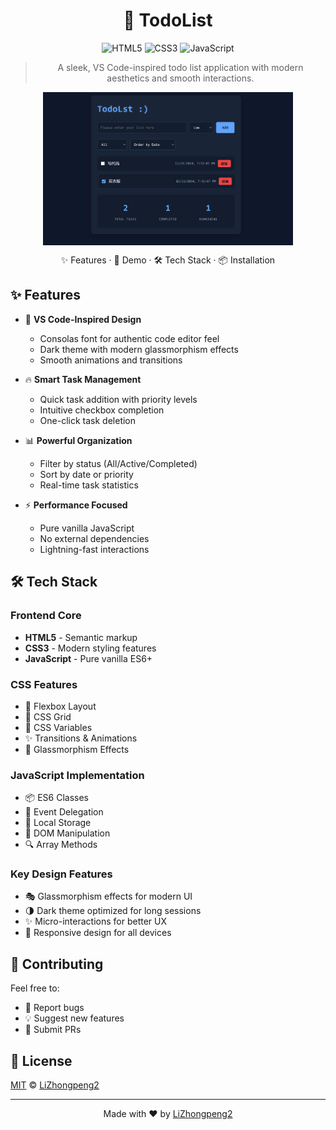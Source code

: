 <div align="center">

# 🚀 TodoList

<p align="center">
  <img src="https://img.shields.io/badge/HTML5-E34F26?style=for-the-badge&logo=html5&logoColor=white" alt="HTML5"/>
  <img src="https://img.shields.io/badge/CSS3-1572B6?style=for-the-badge&logo=css3&logoColor=white" alt="CSS3"/>
  <img src="https://img.shields.io/badge/JavaScript-F7DF1E?style=for-the-badge&logo=javascript&logoColor=black" alt="JavaScript"/>
</p>

> A sleek, VS Code-inspired todo list application with modern aesthetics and smooth interactions.

<div style="display: flex; justify-content: center; gap: 10px;">
  <img src="https://raw.githubusercontent.com/LiZhongpeng2/todoList/main/demo01.png" width="400"/>
</div>

✨ Features · 🎯 Demo · 🛠️ Tech Stack · 📦 Installation

</div>

## ✨ Features

- 🎨 **VS Code-Inspired Design**
  - Consolas font for authentic code editor feel
  - Dark theme with modern glassmorphism effects
  - Smooth animations and transitions

- 🔥 **Smart Task Management**
  - Quick task addition with priority levels
  - Intuitive checkbox completion
  - One-click task deletion

- 📊 **Powerful Organization**
  - Filter by status (All/Active/Completed)
  - Sort by date or priority
  - Real-time task statistics

- ⚡ **Performance Focused**
  - Pure vanilla JavaScript
  - No external dependencies
  - Lightning-fast interactions

## 🛠️ Tech Stack

### Frontend Core
- **HTML5** - Semantic markup
- **CSS3** - Modern styling features
- **JavaScript** - Pure vanilla ES6+

### CSS Features
- 🎨 Flexbox Layout
- 📏 CSS Grid
- 🎯 CSS Variables
- ✨ Transitions & Animations
- 🌟 Glassmorphism Effects

### JavaScript Implementation
- 📦 ES6 Classes
- 🎯 Event Delegation
- 💾 Local Storage
- 🔄 DOM Manipulation
- 🔍 Array Methods

### Key Design Features
- 🎭 Glassmorphism effects for modern UI
- 🌗 Dark theme optimized for long sessions
- ✨ Micro-interactions for better UX
- 📱 Responsive design for all devices

## 🤝 Contributing

Feel free to:
- 🐛 Report bugs
- 💡 Suggest new features
- 🔧 Submit PRs

## 📜 License

[MIT](LICENSE) © [LiZhongpeng2](https://github.com/LiZhongpeng2)

---

<div align="center">
  Made with ❤️ by <a href="https://github.com/LiZhongpeng2">LiZhongpeng2</a>
</div>




